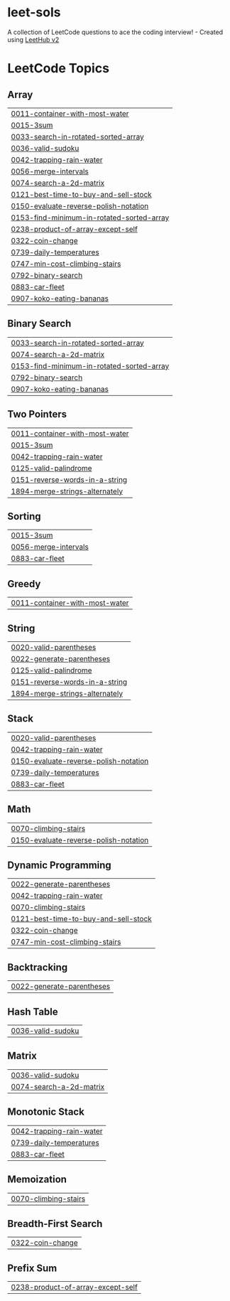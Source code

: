 # leet-sols
A collection of LeetCode questions to ace the coding interview! - Created using [LeetHub v2](https://github.com/arunbhardwaj/LeetHub-2.0)

<!---LeetCode Topics Start-->
# LeetCode Topics
## Array
|  |
| ------- |
| [0011-container-with-most-water](https://github.com/kshitijkale/leet-sols/tree/master/0011-container-with-most-water) |
| [0015-3sum](https://github.com/kshitijkale/leet-sols/tree/master/0015-3sum) |
| [0033-search-in-rotated-sorted-array](https://github.com/kshitijkale/leet-sols/tree/master/0033-search-in-rotated-sorted-array) |
| [0036-valid-sudoku](https://github.com/kshitijkale/leet-sols/tree/master/0036-valid-sudoku) |
| [0042-trapping-rain-water](https://github.com/kshitijkale/leet-sols/tree/master/0042-trapping-rain-water) |
| [0056-merge-intervals](https://github.com/kshitijkale/leet-sols/tree/master/0056-merge-intervals) |
| [0074-search-a-2d-matrix](https://github.com/kshitijkale/leet-sols/tree/master/0074-search-a-2d-matrix) |
| [0121-best-time-to-buy-and-sell-stock](https://github.com/kshitijkale/leet-sols/tree/master/0121-best-time-to-buy-and-sell-stock) |
| [0150-evaluate-reverse-polish-notation](https://github.com/kshitijkale/leet-sols/tree/master/0150-evaluate-reverse-polish-notation) |
| [0153-find-minimum-in-rotated-sorted-array](https://github.com/kshitijkale/leet-sols/tree/master/0153-find-minimum-in-rotated-sorted-array) |
| [0238-product-of-array-except-self](https://github.com/kshitijkale/leet-sols/tree/master/0238-product-of-array-except-self) |
| [0322-coin-change](https://github.com/kshitijkale/leet-sols/tree/master/0322-coin-change) |
| [0739-daily-temperatures](https://github.com/kshitijkale/leet-sols/tree/master/0739-daily-temperatures) |
| [0747-min-cost-climbing-stairs](https://github.com/kshitijkale/leet-sols/tree/master/0747-min-cost-climbing-stairs) |
| [0792-binary-search](https://github.com/kshitijkale/leet-sols/tree/master/0792-binary-search) |
| [0883-car-fleet](https://github.com/kshitijkale/leet-sols/tree/master/0883-car-fleet) |
| [0907-koko-eating-bananas](https://github.com/kshitijkale/leet-sols/tree/master/0907-koko-eating-bananas) |
## Binary Search
|  |
| ------- |
| [0033-search-in-rotated-sorted-array](https://github.com/kshitijkale/leet-sols/tree/master/0033-search-in-rotated-sorted-array) |
| [0074-search-a-2d-matrix](https://github.com/kshitijkale/leet-sols/tree/master/0074-search-a-2d-matrix) |
| [0153-find-minimum-in-rotated-sorted-array](https://github.com/kshitijkale/leet-sols/tree/master/0153-find-minimum-in-rotated-sorted-array) |
| [0792-binary-search](https://github.com/kshitijkale/leet-sols/tree/master/0792-binary-search) |
| [0907-koko-eating-bananas](https://github.com/kshitijkale/leet-sols/tree/master/0907-koko-eating-bananas) |
## Two Pointers
|  |
| ------- |
| [0011-container-with-most-water](https://github.com/kshitijkale/leet-sols/tree/master/0011-container-with-most-water) |
| [0015-3sum](https://github.com/kshitijkale/leet-sols/tree/master/0015-3sum) |
| [0042-trapping-rain-water](https://github.com/kshitijkale/leet-sols/tree/master/0042-trapping-rain-water) |
| [0125-valid-palindrome](https://github.com/kshitijkale/leet-sols/tree/master/0125-valid-palindrome) |
| [0151-reverse-words-in-a-string](https://github.com/kshitijkale/leet-sols/tree/master/0151-reverse-words-in-a-string) |
| [1894-merge-strings-alternately](https://github.com/kshitijkale/leet-sols/tree/master/1894-merge-strings-alternately) |
## Sorting
|  |
| ------- |
| [0015-3sum](https://github.com/kshitijkale/leet-sols/tree/master/0015-3sum) |
| [0056-merge-intervals](https://github.com/kshitijkale/leet-sols/tree/master/0056-merge-intervals) |
| [0883-car-fleet](https://github.com/kshitijkale/leet-sols/tree/master/0883-car-fleet) |
## Greedy
|  |
| ------- |
| [0011-container-with-most-water](https://github.com/kshitijkale/leet-sols/tree/master/0011-container-with-most-water) |
## String
|  |
| ------- |
| [0020-valid-parentheses](https://github.com/kshitijkale/leet-sols/tree/master/0020-valid-parentheses) |
| [0022-generate-parentheses](https://github.com/kshitijkale/leet-sols/tree/master/0022-generate-parentheses) |
| [0125-valid-palindrome](https://github.com/kshitijkale/leet-sols/tree/master/0125-valid-palindrome) |
| [0151-reverse-words-in-a-string](https://github.com/kshitijkale/leet-sols/tree/master/0151-reverse-words-in-a-string) |
| [1894-merge-strings-alternately](https://github.com/kshitijkale/leet-sols/tree/master/1894-merge-strings-alternately) |
## Stack
|  |
| ------- |
| [0020-valid-parentheses](https://github.com/kshitijkale/leet-sols/tree/master/0020-valid-parentheses) |
| [0042-trapping-rain-water](https://github.com/kshitijkale/leet-sols/tree/master/0042-trapping-rain-water) |
| [0150-evaluate-reverse-polish-notation](https://github.com/kshitijkale/leet-sols/tree/master/0150-evaluate-reverse-polish-notation) |
| [0739-daily-temperatures](https://github.com/kshitijkale/leet-sols/tree/master/0739-daily-temperatures) |
| [0883-car-fleet](https://github.com/kshitijkale/leet-sols/tree/master/0883-car-fleet) |
## Math
|  |
| ------- |
| [0070-climbing-stairs](https://github.com/kshitijkale/leet-sols/tree/master/0070-climbing-stairs) |
| [0150-evaluate-reverse-polish-notation](https://github.com/kshitijkale/leet-sols/tree/master/0150-evaluate-reverse-polish-notation) |
## Dynamic Programming
|  |
| ------- |
| [0022-generate-parentheses](https://github.com/kshitijkale/leet-sols/tree/master/0022-generate-parentheses) |
| [0042-trapping-rain-water](https://github.com/kshitijkale/leet-sols/tree/master/0042-trapping-rain-water) |
| [0070-climbing-stairs](https://github.com/kshitijkale/leet-sols/tree/master/0070-climbing-stairs) |
| [0121-best-time-to-buy-and-sell-stock](https://github.com/kshitijkale/leet-sols/tree/master/0121-best-time-to-buy-and-sell-stock) |
| [0322-coin-change](https://github.com/kshitijkale/leet-sols/tree/master/0322-coin-change) |
| [0747-min-cost-climbing-stairs](https://github.com/kshitijkale/leet-sols/tree/master/0747-min-cost-climbing-stairs) |
## Backtracking
|  |
| ------- |
| [0022-generate-parentheses](https://github.com/kshitijkale/leet-sols/tree/master/0022-generate-parentheses) |
## Hash Table
|  |
| ------- |
| [0036-valid-sudoku](https://github.com/kshitijkale/leet-sols/tree/master/0036-valid-sudoku) |
## Matrix
|  |
| ------- |
| [0036-valid-sudoku](https://github.com/kshitijkale/leet-sols/tree/master/0036-valid-sudoku) |
| [0074-search-a-2d-matrix](https://github.com/kshitijkale/leet-sols/tree/master/0074-search-a-2d-matrix) |
## Monotonic Stack
|  |
| ------- |
| [0042-trapping-rain-water](https://github.com/kshitijkale/leet-sols/tree/master/0042-trapping-rain-water) |
| [0739-daily-temperatures](https://github.com/kshitijkale/leet-sols/tree/master/0739-daily-temperatures) |
| [0883-car-fleet](https://github.com/kshitijkale/leet-sols/tree/master/0883-car-fleet) |
## Memoization
|  |
| ------- |
| [0070-climbing-stairs](https://github.com/kshitijkale/leet-sols/tree/master/0070-climbing-stairs) |
## Breadth-First Search
|  |
| ------- |
| [0322-coin-change](https://github.com/kshitijkale/leet-sols/tree/master/0322-coin-change) |
## Prefix Sum
|  |
| ------- |
| [0238-product-of-array-except-self](https://github.com/kshitijkale/leet-sols/tree/master/0238-product-of-array-except-self) |
<!---LeetCode Topics End-->